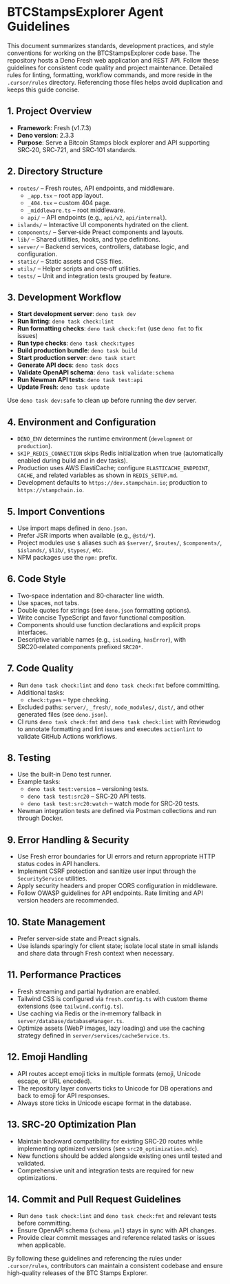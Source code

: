 # BTCStampsExplorer Agent Guidelines

This document summarizes standards, development practices, and style
conventions for working on the BTCStampsExplorer code base. The
repository hosts a Deno Fresh web application and REST API. Follow
these guidelines for consistent code quality and project maintenance.
Detailed rules for linting, formatting, workflow commands, and more
reside in the `.cursor/rules` directory. Referencing those files helps
avoid duplication and keeps this guide concise.

## 1. Project Overview
- **Framework**: Fresh (v1.7.3)
- **Deno version**: 2.3.3
- **Purpose**: Serve a Bitcoin Stamps block explorer and API
  supporting SRC‑20, SRC‑721, and SRC‑101 standards.

## 2. Directory Structure
- `routes/` – Fresh routes, API endpoints, and middleware.
  - `_app.tsx` – root app layout.
  - `_404.tsx` – custom 404 page.
  - `_middleware.ts` – root middleware.
  - `api/` – API endpoints (e.g., `api/v2`, `api/internal`).
- `islands/` – Interactive UI components hydrated on the client.
- `components/` – Server‑side Preact components and layouts.
- `lib/` – Shared utilities, hooks, and type definitions.
- `server/` – Backend services, controllers, database logic, and
  configuration.
- `static/` – Static assets and CSS files.
- `utils/` – Helper scripts and one‑off utilities.
- `tests/` – Unit and integration tests grouped by feature.

## 3. Development Workflow
- **Start development server**: `deno task dev`
- **Run linting**: `deno task check:lint`
- **Run formatting checks**: `deno task check:fmt` (use `deno fmt` to fix issues)
- **Run type checks**: `deno task check:types`
- **Build production bundle**: `deno task build`
- **Start production server**: `deno task start`
- **Generate API docs**: `deno task docs`
- **Validate OpenAPI schema**: `deno task validate:schema`
- **Run Newman API tests**: `deno task test:api`
- **Update Fresh**: `deno task update`

Use `deno task dev:safe` to clean up before running the dev server.

## 4. Environment and Configuration
- `DENO_ENV` determines the runtime environment (`development` or
  `production`).
- `SKIP_REDIS_CONNECTION` skips Redis initialization when true
  (automatically enabled during build and in dev tasks).
- Production uses AWS ElastiCache; configure
  `ELASTICACHE_ENDPOINT`, `CACHE`, and related variables as shown in
  `REDIS_SETUP.md`.
- Development defaults to `https://dev.stampchain.io`; production to
  `https://stampchain.io`.

## 5. Import Conventions
- Use import maps defined in `deno.json`.
- Prefer JSR imports when available (e.g., `@std/*`).
- Project modules use `$` aliases such as `$server/`, `$routes/`,
  `$components/`, `$islands/`, `$lib/`, `$types/`, etc.
- NPM packages use the `npm:` prefix.

## 6. Code Style
- Two‑space indentation and 80‑character line width.
- Use spaces, not tabs.
- Double quotes for strings (see `deno.json` formatting options).
- Write concise TypeScript and favor functional composition.
- Components should use function declarations and explicit props
  interfaces.
- Descriptive variable names (e.g., `isLoading`, `hasError`), with
  SRC20‑related components prefixed `SRC20*`.

## 7. Code Quality
- Run `deno task check:lint` and `deno task check:fmt` before committing.
- Additional tasks:
  - `check:types` – type checking.
- Excluded paths: `server/`, `_fresh/`, `node_modules/`, `dist/`, and
  other generated files (see `deno.json`).
- CI runs `deno task check:fmt` and `deno task check:lint` with Reviewdog to
  annotate formatting and lint issues and executes `actionlint` to validate
  GitHub Actions workflows.

## 8. Testing
- Use the built‑in Deno test runner.
- Example tasks:
  - `deno task test:version` – versioning tests.
  - `deno task test:src20` – SRC‑20 API tests.
  - `deno task test:src20:watch` – watch mode for SRC‑20 tests.
- Newman integration tests are defined via Postman collections and run through Docker.

## 9. Error Handling & Security
- Use Fresh error boundaries for UI errors and return appropriate HTTP
  status codes in API handlers.
- Implement CSRF protection and sanitize user input through the
  `SecurityService` utilities.
- Apply security headers and proper CORS configuration in middleware.
- Follow OWASP guidelines for API endpoints. Rate limiting and API
  version headers are recommended.

## 10. State Management
- Prefer server‑side state and Preact signals.
- Use islands sparingly for client state; isolate local state in small
  islands and share data through Fresh context when necessary.

## 11. Performance Practices
- Fresh streaming and partial hydration are enabled.
- Tailwind CSS is configured via `fresh.config.ts` with custom theme
  extensions (see `tailwind.config.ts`).
- Use caching via Redis or the in‑memory fallback in
  `server/database/databaseManager.ts`.
- Optimize assets (WebP images, lazy loading) and use the caching
  strategy defined in `server/services/cacheService.ts`.

## 12. Emoji Handling
- API routes accept emoji ticks in multiple formats (emoji, Unicode
  escape, or URL encoded).
- The repository layer converts ticks to Unicode for DB operations and
  back to emoji for API responses.
- Always store ticks in Unicode escape format in the database.

## 13. SRC‑20 Optimization Plan
- Maintain backward compatibility for existing SRC‑20 routes while
  implementing optimized versions (see `src20_optimization.mdc`).
- New functions should be added alongside existing ones until tested
  and validated.
- Comprehensive unit and integration tests are required for new
  optimizations.

## 14. Commit and Pull Request Guidelines
- Run `deno task check:lint` and `deno task check:fmt` and relevant tests before committing.
- Ensure OpenAPI schema (`schema.yml`) stays in sync with API changes.
- Provide clear commit messages and reference related tasks or issues
  when applicable.

By following these guidelines and referencing the rules under
`.cursor/rules`, contributors can maintain a consistent codebase and
ensure high‑quality releases of the BTC Stamps Explorer.
